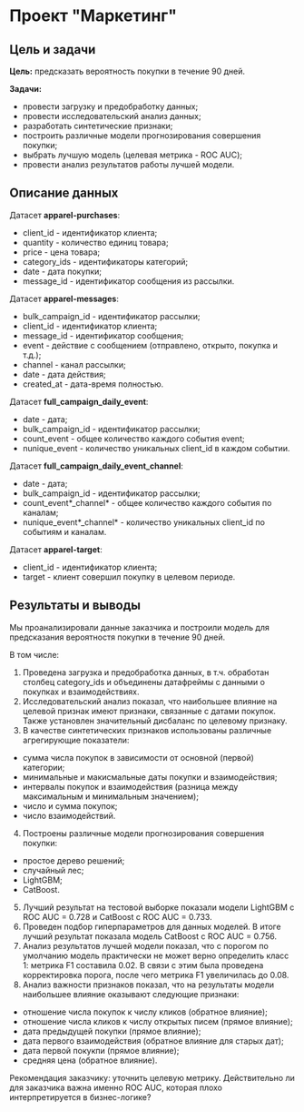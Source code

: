 # Проект "Маркетинг"

## Цель и задачи
**Цель:** предсказать вероятность покупки в течение 90 дней.

**Задачи:**
- провести загрузку и предобработку данных;
- провести исследовательский анализ данных;
- разработать синтетические признаки;
- построить различные модели прогнозирования совершения покупки;
- выбрать лучшую модель (целевая метрика - ROC AUC);
- провести анализ результатов работы лучшей модели.

## Описание данных

Датасет **apparel-purchases**:
- client_id - идентификатор клиента;
- quantity - количество единиц товара;
- price - цена товара;
- category_ids - идентификаторы категорий;
- date - дата покупки;
- message_id - идентификатор сообщения из рассылки.

Датасет **apparel-messages**:
- bulk_campaign_id - идентификатор рассылки;
- client_id - идентификатор клиента;
- message_id - идентификатор сообщения;
- event - действие с сообщением (отправлено, открыто, покупка и т.д.);
- channel - канал рассылки;
- date - дата действия;
- created_at - дата-время полностью.

Датасет **full_campaign_daily_event**:
- date - дата;
- bulk_campaign_id - идентификатор рассылки;
- count_event - общее количество каждого события event;
- nunique_event - количество уникальных client_id в каждом событии.

Датасет **full_campaign_daily_event_channel**:
- date - дата;
- bulk_campaign_id - идентификатор рассылки;
- count_event*_channel* - общее количество каждого события по каналам;
- nunique_event*_channel* - количество уникальных client_id по событиям и каналам.

Датасет **apparel-target**:
- client_id - идентификатор клиента;
- target - клиент совершил покупку в целевом периоде.


## Результаты и выводы

Мы проанализировали данные заказчика и построили модель для предсказания вероятностя покупки в течение 90 дней.

В том числе:
1. Проведена загрузка и предобработка данных, в т.ч. обработан столбец category_ids и объединены датафреймы с данными о покупках и взаимодействиях.
2. Исследовательский анализ показал, что наибольшее влияние на целевой признак имеют признаки, связанные с датами покупок. Также установлен значительный дисбаланс по целевому признаку.
3. В качестве синтетических признаков использованы различные агрегирующие показатели: 
- сумма числа покупок в зависимости от основной (первой) категории;
- минимальные и макисмальные даты покупки и взаимодействия;
- интервалы покупок и взаимодействия (разница между максимальным и минимальным значением);
- число и сумма покупок;
- число взаимодействий.
4. Построены различные модели прогнозирования совершения покупки:
- простое дерево решений;
- случайный лес;
- LightGBM;
- CatBoost.
5. Лучший результат на тестовой выборке показали модели LightGBM с ROC AUC = 0.728 и CatBoost с ROC AUC = 0.733.
6. Проведен подбор гиперпараметров для данных моделей. В итоге лучший результат показала модель CatBoost с ROC AUC = 0.756.
7. Анализ результатов лучшей модели показал, что с порогом по умолчанию модель практически не может верно определить класс 1: метрика F1 составила 0.02. В связи с этим была проведена корректировка порога, после чего метрика F1 увеличилась до 0.08.
8. Анализ важности признаков показал, что на результаты модели наибольшее влияние оказывают следующие признаки:
- отношение числа покупок к числу кликов (обратное влияние);
- отношение числа кликов к числу открытых писем (прямое влияние);
- дата предыдущей покупки (прямое влияние);
- дата первого взаимодействия (обратное влияние для старых дат);
- дата первой покукпи (прямое влияние);
- средняя цена (обратное влияние).

Рекомендация заказчику: уточнить целевую метрику. Действительно ли для заказчика важна именно ROC AUC, которая плохо интерпретируется в бизнес-логике?
